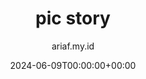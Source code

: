 ---
title: "pic story"
date: 2024-06-09T00:00:00+00:00
author: ariaf.my.id
layout: repo_post
permalink: /blog/pic_story
repo:
  preview: https://raw.githubusercontent.com/ariafatah0711/dicoding_4/refs/heads/main/preview.png
  demo: https://pic-storys.web.app/
  source: https://github.com/ariafatah0711/dicoding_4
  desc: >
    <b>Proyek submission untuk kelas Belajar Tools Front-End Web Intermediate di Dicoding.</b> <br>
    Dalam proyek ini, saya mengembangkan sebuah website bernama <b>Pic Story</b>, yang memungkinkan pengguna untuk <b>mendaftar, login,</b> serta <b>menambahkan story</b>.  
    Proyek ini menggunakan berbagai tools modern seperti <b>Sass, Bootstrap, Lit, Axios,</b> dan <b>Firebase</b> untuk membangun aplikasi web yang efisien dan powerful.  
    Dengan <b>fitur autentikasi dan manajemen data real-time</b>, proyek ini menunjukkan pemahaman dalam <b>penggunaan tools front-end berstandar industri.</b>
  tags: [HTML, CSS, JavaScript, NodeJS, Sass, Bootstrap, Lit, Axios, Firebase]
tags: [web, repo, dicoding]
---
